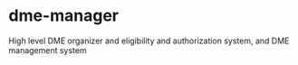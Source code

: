 # dme-manager
High level DME organizer and eligibility and authorization system, and DME management system
